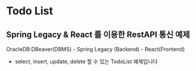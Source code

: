 # Todo List
## Spring Legacy & React 를 이용한 RestAPI 통신 예제

OracleDB:DBeaver(DBMS) - Spring Legacy (Backend) - React(Frontend) 
- select, insert, update, delete 할 수 있는 TodoList 예제입니다
